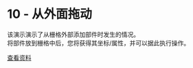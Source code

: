 # 10 - 从外面拖动

该演示演示了从栅格外部添加部件时发生的情况。
<br/>
将部件放到栅格中后，您将获得其坐标/属性，并可以据此执行操作。

[查看资料](https://github.com/jbaysolutions/vue-grid-layout/blob/master/website/docs/.vuepress/components/Example10DragFromOutside.vue)

<ClientOnly>
<Example10DragFromOutside></Example10DragFromOutside>
</ClientOnly>
